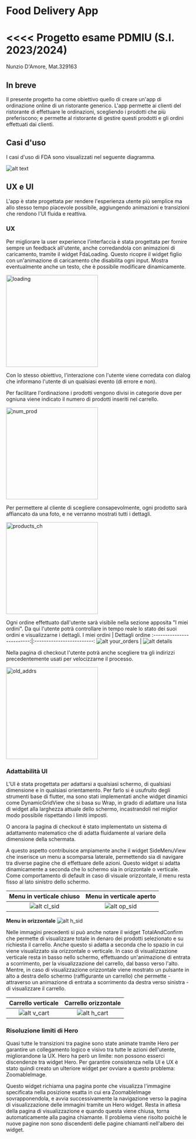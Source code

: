 # Food Delivery App
<<<< Progetto esame PDMIU (S.I. 2023/2024)
=======

Nunzio D'Amore, Mat.329163

## In breve

Il presente progetto ha come obiettivo quello di creare un'app di ordinazione online di un ristorante generico.
L'app permette ai clienti del ristorante di effettuare le ordinazioni, scegliendo i prodotti che più preferiscono; e permette al ristorante di gestire questi prodotti e gli ordini effettuati dai clienti.

## Casi d'uso
I casi d'uso di FDA sono visualizzati nel seguente diagramma.

![alt text](./readmeImgs/usecases.png)

## UX e UI

L'app è state progettata per rendere l'esperienza utente più semplice ma allo stesso tempo piacevole possibile, aggiungendo animazioni e transizioni che rendono l'UI fluida e reattiva.

### UX
Per migliorare la user experience l'interfaccia è stata progettata per fornire sempre un feedback all'utente, anche corredandola con animazioni di caricamento, tramite il widget FdaLoading. Questo ricopre il widget figlio con un'animazione di caricamento che disabilita ogni input. Mostra eventualmente anche un testo, che è possibile modificare dinamicamente.

<img src="./readmeImgs/loading.png" alt="loading" width="250"/>

Con lo stesso obiettivo, l'interazione con l'utente viene corredata con dialog che informano l'utente di un qualsiasi evento (di errore e non).

Per facilitare l'ordinazione i prodotti vengono divisi in categorie dove per ogniuna viene indicato il numero di prodotti inseriti nel carrello.

<img src="./readmeImgs/num_prod.png" alt="num_prod" width="250"/>

Per permettere al cliente di scegliere consapevolmente, ogni prodotto sarà affiancato da una foto, e ne verranno mostrati tutti i dettagli. 

<img src="./readmeImgs/products_ch.png" alt="products_ch" width="250"/>

Ogni ordine effettuato dall'utente sarà visibile nella sezione apposita "I miei ordini". Da qui l'utente potrà controllare in tempo reale lo stato dei suoi ordini e visualizzarne i dettagli.
I miei ordini            |  Dettagli ordine
:-------------------------:|:-------------------------:
![alt your_orders](./readmeImgs/your_orders.png)  |  ![alt details](./readmeImgs/details.png)

Nella pagina di checkout l'utente potrà anche scegliere tra gli indirizzi precedentemente usati per velocizzarne il processo.

<img src="./readmeImgs/old_addrs.png" alt="old_addrs" width="250"/>


### Adattabilità UI
L'UI è stata progettata per adattarsi a qualsiasi schermo, di qualsiasi dimensione e in qualsiasi orientamento.
Per farlo si è usufruito degli strumenti base di flutter, ma sono stati implementati anche widget dinamici come DynamicGridView che si basa su Wrap, in grado di adattare una lista di widget alla larghezza attuale dello schermo, incastrandoli nel miglior modo possibile rispettando i limiti imposti.

O ancora la pagina di checkout è stato implementato un sistema di adattamento matematico che di adatta fluidamente al variare della dimensione della schermata.

A questo aspetto contribuisce ampiamente anche il widget SideMenuView che inserisce un menu a scomparsa laterale, permettendo sia di navigare tra diverse pagine che di effettuare delle azioni.
Questo widget si adatta dinamicamente a seconda che lo schermo sia in orizzontale o verticale. Come comportamento di default in caso di visuale orizzontale, il menu resta fisso al lato sinistro dello schermo.

Menu in verticale chiuso            |  Menu in verticale aperto
:-------------------------:|:-------------------------:
![alt cl_sid](./readmeImgs/vertical_side_view_closed.png)  |  ![alt op_sid](./readmeImgs/vertical_side_view_opened.png)

**Menu in orizzontale**
![alt h_sid](./readmeImgs/horizontal_side_view.png) 

Nelle immagini precedenti si può anche notare il widget TotalAndConfirm che permette di visualizzare totale in denaro dei prodotti selezionato e su richiesta il carrello. Anche questo si adatta a seconda che lo spazio in cui viene visualizzato sia orizzontale o verticale. In caso di visualizzazione verticale resta in basso nello schermo, effettuando un'animazione di entrata a scorrimento, per la visualizzazione del carrello, dal basso verso l'alto.
Mentre, in caso di visualizzazione orizzontale viene mostrato un pulsante in alto a destra dello schermo (raffigurante un carrello) che permette - attraverso un animazione di entrata a scorrimento da destra verso sinistra - di visualizzare il carrello.

Carrello verticale            |  Carrello orizzontale
:----------------------:|:-------------------------:
![alt v_cart](./readmeImgs/vertical_cart.png)  |![alt h_cart](./readmeImgs/horizontal_cart.png)

### Risoluzione limiti di Hero

Quasi tutte le transizioni tra pagine sono state animate tramite Hero per garantire un collegamento logico e visivo tra tutte le azioni dell'utente, migliorandone la UX. Hero ha però un limite: non possono esserci discendenze tra widget Hero. Per garantire consistenza nella UI e UX è stato quindi creato un ulteriore widget per ovviare a questo problema: ZoomableImage.

Questo widget richiama una pagina ponte che visualizza l'immagine specificata nella posizione esatta in cui era ZoomableImage sovrapponendola, e avvia successivamente la navigazione verso la pagina di visualizzazione delle immagini tramite un Hero widget.
Resta in attesa della pagina di visualizzazione e quando questa viene chiusa, torna automaticamente alla pagina chiamante.
Il problema viene risolto poichè le nuove pagine non sono discendenti delle pagine chiamanti nell'albero dei widget.

